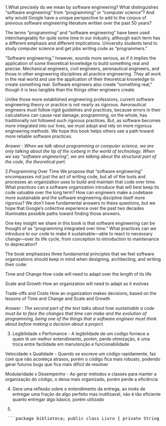  1.What precisely do we mean by software engineering? What distinguishes “software engineering” from “programming” or “computer science”? And why would Google have a unique perspective to add to the corpus of previous software engineering literature written over the past 50 years?
 
The terms “programming” and “software engineering” have been used interchangeably for quite some time in our industry, although each term has a different emphasis and different implications. University students tend to study computer science and get jobs writing code as “programmers.”
 
“Software engineering,” however, sounds more serious, as if it implies the application of some theoretical knowledge to build something real and precise. Mechanical engineers, civil engineers, aeronautical engineers, and those in other engineering disciplines all practice engineering. They all work in the real world and use the application of their theoretical knowledge to create something real. Software engineers also create “something real,” though it is less tangible than the things other engineers create.
 
Unlike those more established engineering professions, current software engineering theory or practice is not nearly as rigorous. Aeronautical engineers must follow rigid guidelines and practices, because errors in their calculations can cause real damage; programming, on the whole, has traditionally not followed such rigorous practices. But, as software becomes more integrated into our lives, we must adopt and rely on more rigorous engineering methods. We hope this book helps others see a path toward more reliable software practices.

*Answer : When we talk about programming or computer science, we are only talking about the tip of the iceberg in the world of technology. When we say "software engineering", we are talking about the structural part of the code, the theoretical part.*

 2.Programming Over Time
We propose that “software engineering” encompasses not just the act of writing code, but all of the tools and processes an organization uses to build and maintain that code over time. What practices can a software organization introduce that will best keep its code valuable over the long term? How can engineers make a codebase more sustainable and the software engineering discipline itself more rigorous? We don’t have fundamental answers to these questions, but we hope that Google’s collective experience over the past two decades illuminates possible paths toward finding those answers.
 
One key insight we share in this book is that software engineering can be thought of as “programming integrated over time.” What practices can we introduce to our code to make it sustainable—able to react to necessary change—over its life cycle, from conception to introduction to maintenance to deprecation?
 
The book emphasizes three fundamental principles that we feel software organizations should keep in mind when designing, architecting, and writing their code:
 
Time and Change
How code will need to adapt over the length of its life
 
Scale and Growth
How an organization will need to adapt as it evolves
 
Trade-offs and Costs
How an organization makes decisions, based on the lessons of Time and Change and Scale and Growth


*Answer : The second part of the text talks about how sustainable a code must be to face the changes that time can make and the evolution of programming, being one of the things that a software engineer must think about before making a decision about a project.*

3. Legibilidade x Perfomance - A legibilidade de um codígo fornece a quem lê um melhor entendimento, porém, perde otimização, é uma troca entre facilidade em manutenção e funcionabilidade

Velocidade x Qualidade - Quando se escreve um código rapidamente, faz com que não aconteça atrasos, porém o código fica mais robusto, podendo gerar futuros bugs que fica mais dificil de resolver

Modularidade x Desempenho - Ao gerar métodos e classes para manter a organização do código, o deixa mais organizado, porém perde a eficiência

4. Gera uma reflexão sobre o entendimento da entrega, ao invés de entregar uma fração de algo perfeito mas inutilizavel, não é tão eficiente quanto entregar algo básico, porém utilizado

5.

<pre lang="java"> ```package biblioteca; public class Livro { private String titulo; private String isbn; public Livro(String titulo, String isbn) { this.titulo = titulo; this.isbn = isbn; } public String getTitulo() { return titulo; } public void setTitulo(String titulo) { this.titulo = titulo; } public String getIsbn() { return isbn; } public void setIsbn(String isbn) { this.isbn = isbn; } } ``` ```java package biblioteca; import java.util.LinkedList; import java.util.List; public class Biblioteca { private List<Livro> livros = new LinkedList<>(); public void adicionarLivro(Livro livro) { livros.add(livro); } public Livro buscarPorIsbn(String isbn) { for (Livro livro : livros) { if (livro.getIsbn().equals(isbn)) { return livro; } } return null; } public List<Livro> buscarPorTitulo(String titulo) { List<Livro> encontrados = new LinkedList<>(); for (Livro livro : livros) { if (livro.getTitulo().equalsIgnoreCase(titulo)) { encontrados.add(livro); } } return encontrados; } public List<Livro> getLivros() { return livros; } } ``` ```java package biblioteca; import org.junit.jupiter.api.Assertions; import org.junit.jupiter.api.Test; import java.util.List; class BibliotecaTeste { @Test void testBiblioteca() { Biblioteca biblioteca = new Biblioteca(); biblioteca.adicionarLivro(new Livro("Dom Casmurro", "123456")); biblioteca.adicionarLivro(new Livro("Memórias Póstumas", "654321")); Assertions.assertEquals(2, biblioteca.getLivros().size()); Livro livro = biblioteca.buscarPorIsbn("123456"); Assertions.assertEquals("Dom Casmurro", livro.getTitulo()); List<Livro> encontrados = biblioteca.buscarPorTitulo("Memórias Póstumas"); Assertions.assertEquals(1, encontrados.size()); Assertions.assertEquals("654321", encontrados.get(0).getIsbn()); } } ``` </pre>
